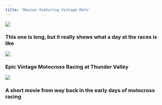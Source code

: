```yaml
---
title: 'Movies featuring Vintage Moto'
---
```


![](https://youtu.be/LEq9KZk6CYM)  
### This one is long, but it really shows what a day at the races is like

![](https://youtu.be/lYGTDk7w2fw)
### Epic Vintage Motocross Racing at Thunder Valley

![](https://youtu.be/mgvJ0f-kvrw)  
### A short movie from way back in the early days of motocross racing

